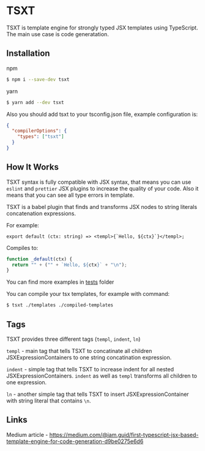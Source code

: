 # TSXT

TSXT is template engine for strongly typed JSX templates using TypeScript. The main use case is code generatation.

## Installation

npm

```bash
$ npm i --save-dev tsxt
```

yarn

```bash
$ yarn add --dev tsxt
```

Also you should add tsxt to your tsconfig.json file, example configuration is:

```json
{
  "compilerOptions": {
    "types": ["tsxt"]
  }
}
```

## How It Works

TSXT syntax is fully compatible with JSX syntax, that means you can use `eslint` and `prettier` JSX plugins to increase the quality of your code. Also it means that you can see all type errors in template.

TSXT is a babel plugin that finds and transforms JSX nodes to string literals concatenation expressions.

For example:

```tsx
export default (ctx: string) => <templ>{`Hello, ${ctx}`}</templ>;
```

Compiles to:

```js
function _default(ctx) {
  return "" + ("" + `Hello, ${ctx}` + "\n");
}
```

You can find more examples in [tests](https://github.com/iamguid/tsxt/tree/main/tests) folder

You can compile your tsx templates, for example with command:

```bash
$ tsxt ./templates ./compiled-templates
```

## Tags

TSXT provides three different tags (`templ`, `indent`, `ln`)

`templ` - main tag that tells TSXT to concatinate all children JSXExpressionContainers to one string concatination expression.

`indent` - simple tag that tells TSXT to increase indent for all nested JSXExpressionContainers. `indent` as well as `templ` transforms all children to one expression.

`ln` - another simple tag that tells TSXT to insert JSXExpressionContainer with string literal that contains `\n`.

## Links

Medium article - https://medium.com/@iam.guid/first-typescript-jsx-based-template-engine-for-code-generation-d9be0275e6d6
